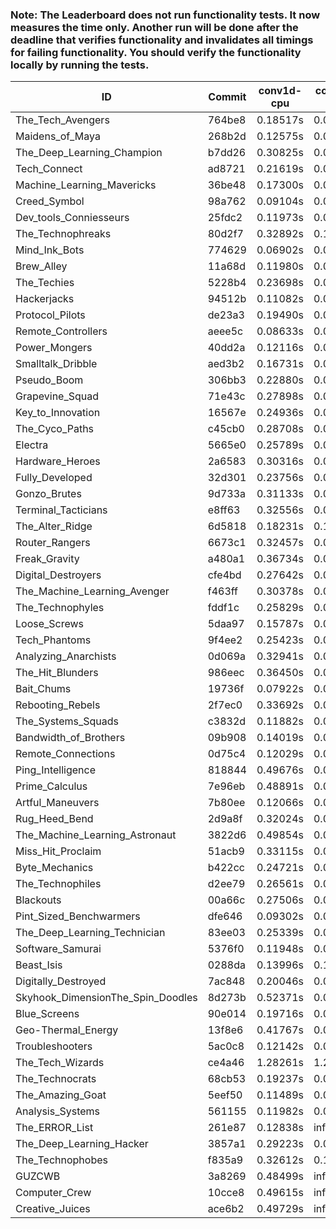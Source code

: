### Note: The Leaderboard does not run functionality tests. It now measures the time only. Another run will be done after the deadline that verifies functionality and invalidates all timings for failing functionality. You should verify the functionality locally by running the tests.

|ID|Commit|conv1d-cpu|conv1d-gpu|DWSPConv2D-gpu|gemm-gpu|avg|
|-|-|-|-|-|-|-|
|The_Tech_Avengers|764be8|0.18517s|0.05904s|3.02225s|1.87080s|1.28431s|
|Maidens_of_Maya|268b2d|0.12575s|0.06501s|2.96989s|2.04000s|1.30016s|
|The_Deep_Learning_Champion|b7dd26|0.30825s|0.07166s|3.01059s|1.89814s|1.32216s|
|Tech_Connect|ad8721|0.21619s|0.06955s|2.91790s|2.08609s|1.32243s|
|Machine_Learning_Mavericks|36be48|0.17300s|0.07134s|2.94185s|2.18236s|1.34214s|
|Creed_Symbol|98a762|0.09104s|0.04759s|3.28823s|2.00509s|1.35799s|
|Dev_tools_Conniesseurs|25fdc2|0.11973s|0.04880s|3.29789s|2.00708s|1.36837s|
|The_Technophreaks|80d2f7|0.32892s|0.13938s|3.03359s|1.98037s|1.37056s|
|Mind_Ink_Bots|774629|0.06902s|0.06693s|3.32318s|2.06084s|1.37999s|
|Brew_Alley|11a68d|0.11980s|0.04918s|3.32335s|2.07761s|1.39248s|
|The_Techies|5228b4|0.23698s|0.07496s|3.04151s|2.23145s|1.39623s|
|Hackerjacks|94512b|0.11082s|0.06508s|3.33158s|2.07887s|1.39659s|
|Protocol_Pilots|de23a3|0.19490s|0.07137s|3.31772s|2.01837s|1.40059s|
|Remote_Controllers|aeee5c|0.08633s|0.05012s|3.50345s|1.98762s|1.40688s|
|Power_Mongers|40dd2a|0.12116s|0.04981s|3.37035s|2.09005s|1.40784s|
|Smalltalk_Dribble|aed3b2|0.16731s|0.06821s|3.30603s|2.12533s|1.41672s|
|Pseudo_Boom|306bb3|0.22880s|0.04658s|3.27892s|2.13353s|1.42196s|
|Grapevine_Squad|71e43c|0.27898s|0.06955s|3.31390s|2.03379s|1.42406s|
|Key_to_Innovation|16567e|0.24936s|0.04819s|3.36354s|2.06962s|1.43268s|
|The_Cyco_Paths|c45cb0|0.28708s|0.07840s|3.31669s|2.05033s|1.43312s|
|Electra|5665e0|0.25789s|0.06704s|3.32722s|2.08952s|1.43542s|
|Hardware_Heroes|2a6583|0.30316s|0.07208s|3.31352s|2.08448s|1.44331s|
|Fully_Developed|32d301|0.23756s|0.06437s|3.18545s|2.29106s|1.44461s|
|Gonzo_Brutes|9d733a|0.31133s|0.04871s|3.34806s|2.08427s|1.44809s|
|Terminal_Tacticians|e8ff63|0.32556s|0.06808s|3.30614s|2.10081s|1.45015s|
|The_Alter_Ridge|6d5818|0.18231s|0.10273s|3.42272s|2.11089s|1.45466s|
|Router_Rangers|6673c1|0.32457s|0.07231s|3.32124s|2.10500s|1.45578s|
|Freak_Gravity|a480a1|0.36734s|0.07892s|3.32282s|2.05525s|1.45608s|
|Digital_Destroyers|cfe4bd|0.27642s|0.06638s|3.28928s|2.19440s|1.45662s|
|The_Machine_Learning_Avenger|f463ff|0.30378s|0.06943s|3.32763s|2.14423s|1.46126s|
|The_Technophyles|fddf1c|0.25829s|0.04542s|3.44472s|2.09671s|1.46128s|
|Loose_Screws|5daa97|0.15787s|0.06637s|3.39839s|2.22374s|1.46159s|
|Tech_Phantoms|9f4ee2|0.25423s|0.08858s|3.32073s|2.19069s|1.46356s|
|Analyzing_Anarchists|0d069a|0.32941s|0.05011s|3.27815s|2.19742s|1.46377s|
|The_Hit_Blunders|986eec|0.36450s|0.06325s|3.33128s|2.09646s|1.46387s|
|Bait_Chums|19736f|0.07922s|0.07262s|3.31421s|2.39102s|1.46426s|
|Rebooting_Rebels|2f7ec0|0.33692s|0.06761s|3.30698s|2.16470s|1.46905s|
|The_Systems_Squads|c3832d|0.11882s|0.04661s|3.61960s|2.11170s|1.47418s|
|Bandwidth_of_Brothers|09b908|0.14019s|0.07183s|3.56937s|2.13745s|1.47971s|
|Remote_Connections|0d75c4|0.12029s|0.05467s|3.43795s|2.30611s|1.47976s|
|Ping_Intelligence|818844|0.49676s|0.06042s|3.31739s|2.09177s|1.49159s|
|Prime_Calculus|7e96eb|0.48891s|0.08569s|3.32142s|2.08427s|1.49507s|
|Artful_Maneuvers|7b80ee|0.12066s|0.07624s|3.35656s|2.43798s|1.49786s|
|Rug_Heed_Bend|2d9a8f|0.32024s|0.04579s|3.34310s|2.30324s|1.50309s|
|The_Machine_Learning_Astronaut|3822d6|0.49854s|0.07770s|3.33197s|2.15298s|1.51530s|
|Miss_Hit_Proclaim|51acb9|0.33115s|0.07132s|3.54945s|2.17143s|1.53084s|
|Byte_Mechanics|b422cc|0.24721s|0.06836s|3.38896s|2.43162s|1.53404s|
|The_Technophiles|d2ee79|0.26561s|0.04580s|3.02129s|2.80926s|1.53549s|
|Blackouts|00a66c|0.27506s|0.06975s|3.40137s|2.40040s|1.53664s|
|Pint_Sized_Benchwarmers|dfe646|0.09302s|0.06979s|3.70206s|2.35728s|1.55554s|
|The_Deep_Learning_Technician|83ee03|0.25339s|0.06636s|3.10334s|2.90123s|1.58108s|
|Software_Samurai|5376f0|0.11948s|0.04860s|3.33937s|2.83911s|1.58664s|
|Beast_Isis|0288da|0.13996s|0.10094s|3.76590s|2.36304s|1.59246s|
|Digitally_Destroyed|7ac848|0.20046s|0.07344s|3.71182s|2.40861s|1.59858s|
|Skyhook_DimensionThe_Spin_Doodles|8d273b|0.52371s|0.06820s|3.32901s|2.55264s|1.61839s|
|Blue_Screens|90e014|0.19716s|0.07222s|3.72086s|2.53999s|1.63256s|
|Geo-Thermal_Energy|13f8e6|0.41767s|0.08167s|3.72773s|2.40895s|1.65900s|
|Troubleshooters|5ac0c8|0.12142s|0.07110s|3.99938s|2.50312s|1.67376s|
|The_Tech_Wizards|ce4a46|1.28261s|1.27046s|3.02373s|2.22504s|1.95046s|
|The_Technocrats|68cb53|0.19237s|0.08496s|3.13675s|5.83406s|2.31204s|
|The_Amazing_Goat|5eef50|0.11489s|0.06677s|infs|1.89585s|infs|
|Analysis_Systems|561155|0.11982s|0.04951s|infs|infs|infs|
|The_ERROR_List|261e87|0.12838s|infs|3.70707s|2.39188s|infs|
|The_Deep_Learning_Hacker|3857a1|0.29223s|0.07231s|infs|1.99716s|infs|
|The_Technophobes|f835a9|0.32612s|0.18432s|infs|1.90688s|infs|
|GUZCWB|3a8269|0.48499s|infs|infs|4.46664s|infs|
|Computer_Crew|10cce8|0.49615s|infs|infs|4.68198s|infs|
|Creative_Juices|ace6b2|0.49729s|infs|infs|4.80325s|infs|
